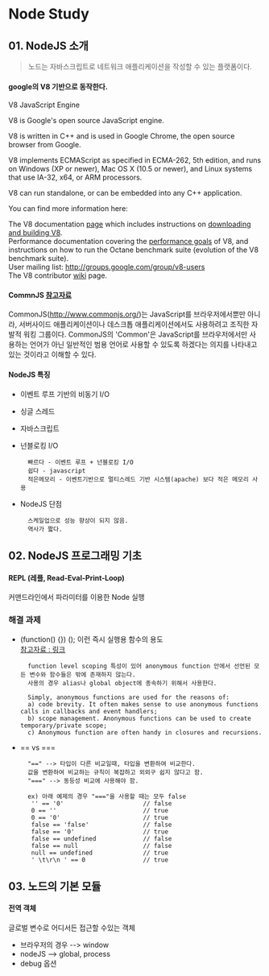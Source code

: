 # Node Study

## 01. NodeJS 소개

> 노드는 자바스크립트로 네트워크 애플리케이션을 작성할 수 있는 플랫폼이다.

#### google의 V8 기반으로 동작한다.

V8 JavaScript Engine
		
V8 is Google's open source JavaScript engine.

V8 is written in C++ and is used in Google Chrome, the open source browser from Google.

V8 implements ECMAScript as specified in ECMA-262, 5th edition, and runs on Windows (XP or newer), Mac OS X (10.5 or newer), and Linux systems that use IA-32, x64, or ARM processors.

V8 can run standalone, or can be embedded into any C++ application.

You can find more information here:

The V8 documentation [page](https://developers.google.com/v8/intro) which includes instructions on [downloading and building V8](https://developers.google.com/v8/build).   
Performance documentation covering the [performance goals](https://developers.google.com/v8/design) of V8, and instructions on how to run the Octane benchmark suite (evolution of the V8 benchmark suite).   
User mailing list: http://groups.google.com/group/v8-users   
The V8 contributor [wiki](http://code.google.com/p/v8/wiki/Contributing) page.

#### CommnJS [참고자료](http://helloworld.naver.com/helloworld/12864)

CommonJS(http://www.commonjs.org/)는 JavaScript를 브라우저에서뿐만 아니라, 서버사이드 애플리케이션이나 데스크톱 애플리케이션에서도 사용하려고 조직한 자발적 워킹 그룹이다. CommonJS의 'Common'은 JavaScript를 브라우저에서만 사용하는 언어가 아닌 일반적인 범용 언어로 사용할 수 있도록 하겠다는 의지를 나타내고 있는 것이라고 이해할 수 있다.


#### NodeJS 특징

+ 이벤트 루프 기반의 비동기 I/O			
	
+ 싱글 스레드	
	
+ 자바스크립트
	
+ 넌블로킹 I/O
	
		빠르다 - 이벤트 루프 + 넌블로킹 I/O
		쉽다 - javascript
		적은메모리 - 이벤트기반으로 멀티스레드 기반 시스템(apache) 보다 적은 메모리 사용
			
+ NodeJS 단점

		스케일업으로 성능 향상이 되지 않음.
		역사가 짧다.
		
 

## 02. NodeJS 프로그래밍 기초

#### REPL (레플, Read-Eval-Print-Loop)

커맨드라인에서 파라미터를 이용한 Node 실행

### 해결 과제

+ (function() {}) (); 이런 즉시 실행용 함수의 용도   
[참고자료 : 링크](http://thoughtsonscripts.blogspot.kr/2012/01/javascript-anonymous-functions.html)

		function level scoping 특성이 있어 anonymous function 안에서 선언된 모든 변수와 함수들은 밖에 존재하지 않는다.
		사용의 경우 alias나 global object에 종속하기 위해서 사용한다.
		
		Simply, anonymous functions are used for the reasons of: 
		a) code brevity. It often makes sense to use anonymous functions calls in callbacks and event handlers; 
		b) scope management. Anonymous functions can be used to create temporary/private scope; 
		c) Anonymous function are often handy in closures and recursions.

+ == vs ===

		"==" --> 타입이 다른 비교일때, 타입을 변환하여 비교한다.
		값을 변환하여 비교하는 규칙이 복잡하고 외외구 쉽지 않다고 함.
		"===" --> 동등성 비교에 사용해야 함.
		
		ex) 아래 예제의 경우 "==="을 사용할 때는 모두 false
		 '' == '0'                     	// false
		 0 == ''                       	// true
		 0 == '0'                     	// true
		 false == 'false'         		// false
		 false == '0'               	// true
		 false == undefined  			// false
		 false == null          	   	// false
		 null == undefined    			// true
		 ' \t\r\n ' == 0             	// true
		 
## 03. 노드의 기본 모듈

#### 전역 객체

글로벌 변수로 어디서든 접근할 수있는 객체

+ 브라우저의 경우 --> window   
+ nodeJS --> global, process
+ debug 옵션
	